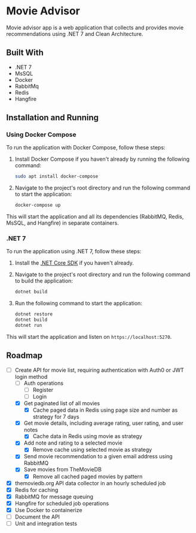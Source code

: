 
# Movie Advisor

Movie advisor app is a web application that collects and provides movie recommendations using .NET 7 and Clean Architecture.

## Built With

- .NET 7
- MsSQL
- Docker
- RabbitMq
- Redis
- Hangfire
## Installation and Running

### Using Docker Compose

To run the application with Docker Compose, follow these steps:

1. Install Docker Compose if you haven't already by running the following command:

    ```bash
    sudo apt install docker-compose
    ```

2. Navigate to the project's root directory and run the following command to start the application:

    ```bash
    docker-compose up
    ```

This will start the application and all its dependencies (RabbitMQ, Redis, MsSQL, and Hangfire) in separate containers.


### .NET 7

To run the application using .NET 7, follow these steps:

1. Install the [.NET Core SDK](https://dotnet.microsoft.com/download/dotnet/7.0) if you haven't already.

2. Navigate to the project's root directory and run the following command to build the application:

    ```bash
    dotnet build
    ```

3. Run the following command to start the application:

    ```bash
    dotnet restore
    dotnet build
    dotnet run
    ```

This will start the application and listen on `https://localhost:5270`.
## Roadmap

- [ ] Create API for movie list, requiring authentication with Auth0 or JWT login method
    - [ ] Auth operations
        - [ ] Register
        - [ ] Login
    - [x] Get paginated list of all movies
        - [x] Cache paged data in Redis using page size and number as strategy for 7 days
    - [x] Get movie details, including average rating, user rating, and user notes
        - [x] Cache data in Redis using movie as strategy
    - [x] Add note and rating to a selected movie
        - [x] Remove cache using selected movie as strategy
    - [x] Send movie recommendation to a given email address using RabbitMQ
    - [x] Save movies from TheMovieDB
        - [x] Remove all cached paged movies by pattern 
- [x] themoviedb.org API data collector in an hourly scheduled job
- [x] Redis for caching
- [x] RabbitMQ for message queuing
- [x] Hangfire for scheduled job operations
- [x] Use Docker to containerize
- [ ] Document the API
- [ ] Unit and integration tests
